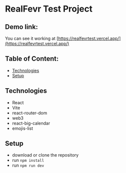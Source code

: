 # RealFevr Test Project

## Demo link:
You can see it working at [https://realfevrtest.vercel.app/](https://realfevrtest.vercel.app/)

## Table of Content:

- [Technologies](#technologies)
- [Setup](#setup)

## Technologies
- React
- Vite
- react-router-dom
- web3
- react-big-calendar
- emojis-list


## Setup
- download or clone the repository
- run `npm install`
- run `npm run dev`